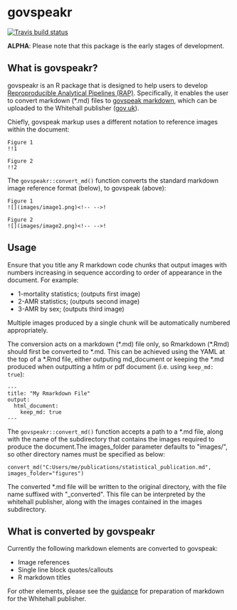 # govspeakr

<!-- badges: start -->
[![Travis build status](https://travis-ci.org/best-practice-and-impact/govspeakr.svg?branch=master)](https://travis-ci.org/best-practice-and-impact/govspeakr)
<!-- badges: end -->

**ALPHA**: Please note that this package is the early stages of development.

## What is govspeakr?
govspeakr is an R package that is designed to help users to develop
[Reproproducible Analytical Pipelines (RAP)](https://dataingovernment.blog.gov.uk/2017/03/27/reproducible-analytical-pipeline/).
Specifically, it enables the user to convert markdown (\*.md) files to [govspeak markdown](http://govspeak-preview.herokuapp.com/guide),
which can be uploaded to the Whitehall publisher ([gov.uk](https://www.gov.uk)).


Chiefly, govspeak markup uses a different notation to reference images within the document:

```
Figure 1
!!1

Figure 2
!!2
```

The `govspeakr::convert_md()` function converts the standard markdown image reference format (below), to govspeak (above):

```
Figure 1
![](images/image1.png)<!-- -->!

Figure 2
![](images/image2.png)<!-- -->! 
```


## Usage

Ensure that you title any R markdown code chunks that output images with numbers increasing in sequence according
to order of appearance in the document. For example:

* 1-mortality statistics; (outputs first image)
* 2-AMR statistics; (outputs second image)
* 3-AMR by sex; (outputs third image)

Multiple images produced by a single chunk will be automatically numbered appropriately.

The conversion acts on a markdown (\*.md) file only, so Rmarkdown (\*.Rmd) should first be converted to \*.md.
This can be achieved using the YAML at the top of a \*.Rmd file, either outputing md_document or keeping the *.md produced
when outputting a htlm or pdf document (i.e. using `keep_md: true`):

```
---
title: "My Rmarkdown File"
output: 
  html_document:
    keep_md: true
---
```

The `govspeakr::convert_md()` function accepts a path to a \*.md file, along with the name of the subdirectory that contains the
images required to produce the document.The images_folder parameter defaults to "images/", so other directory names must be specified
as below:

```
convert_md("C:Users/me/publications/statistical_publication.md", images_folder="figures")
```

The converted \*.md file will be written to the original directory, with the file name suffixed with "_converted".
This file can be interpreted by the whitehall publisher, along with the images contained in the images subdirectory.


## What is converted by govspeakr

Currently the following markdown elements are converted to govspeak:

* Image references
* Single line block quotes/callouts
* R markdown titles

For other elements, please see the [guidance](https://www.gov.uk/guidance/how-to-publish-on-gov-uk/markdown) for preparation of markdown for the Whitehall publisher.

